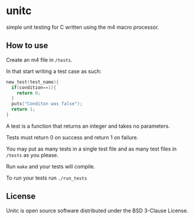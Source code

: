 # unitc

simple unit testing for C written using the m4 macro processor.

## How to use

Create an m4 file in ``/tests``.

In that start writing a test case as such:

```c
new_test(test_name){
  if(condition==1){
    return 0;
  }
  puts("Conditon was false");
  return 1;
} 
```
A test is a function that returns an integer and takes no parameters.

Tests must return 0 on success and return 1 on failure.

You may put as many tests in a single test file and as many test files in ``/tests`` as you please.

Run ``make`` and your tests will compile.

To run your tests run ``./run_tests``

## License

Unitc is open source software distributed under the BSD 3-Clause License.

